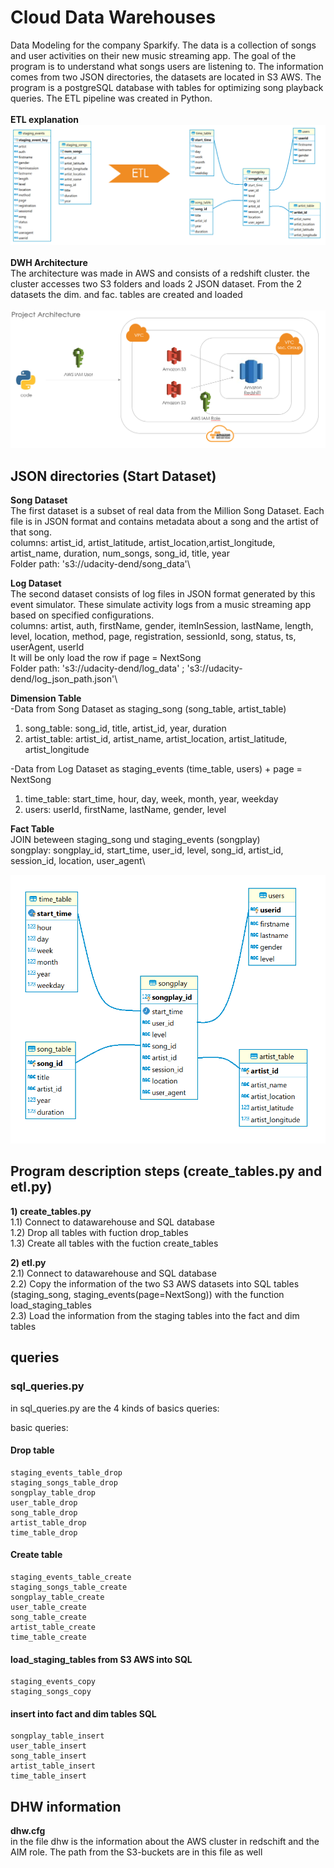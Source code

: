 # Cloud Data Warehouses
Data Modeling for the company Sparkify. The data is a collection of songs and user activities on their new music streaming app. The goal of the program is to understand what songs users are listening to. The information comes from two JSON directories, the datasets are located in S3 AWS. The program is a postgreSQL database with tables for optimizing song playback queries. The ETL pipeline was created in Python.\
\
**ETL explanation**
![focus](imagines_DWH/ETL.png)\
 \
 **DWH Architecture**\
The architecture was made in AWS and consists of a redshift cluster. the cluster accesses two S3 folders and loads 2 JSON dataset. From the 2 datasets the dim. and fac. tables are created and loaded\
\
![focus](imagines_DWH/Project_Architecture_DWH.png)


## JSON directories (Start Dataset)
**Song Dataset**\
The first dataset is a subset of real data from the Million Song Dataset. Each file is in JSON format and contains metadata about a song and the artist of that song.\
columns: artist_id, artist_latitude, artist_location,artist_longitude, artist_name, duration, num_songs, song_id, title, year\
Folder path: 's3://udacity-dend/song_data'\

**Log Dataset**\
The second dataset consists of log files in JSON format generated by this event simulator. These simulate activity logs from a music streaming app based on specified configurations.\
columns: artist, auth, firstName, gender, itemInSession, lastName, length, level, location, method, page, registration, sessionId, song, status, ts, userAgent, userId\
It will be only load the row if page = NextSong\
Folder path: 's3://udacity-dend/log_data' ; 's3://udacity-dend/log_json_path.json'\

**Dimension Table**\
-Data from Song Dataset as staging_song (song_table, artist_table)
1) song_table: song_id, title, artist_id, year, duration
2) artist_table: artist_id, artist_name, artist_location, artist_latitude, artist_longitude

-Data from Log Dataset as staging_events (time_table, users) + page = NextSong
1) time_table: start_time, hour, day, week, month, year, weekday
2) users: userId, firstName, lastName, gender, level

**Fact Table**\
JOIN beteween staging_song und staging_events (songplay)\
songplay:  songplay_id, start_time, user_id, level, song_id, artist_id, session_id, location, user_agent\


![focus](imagines_DWH/ER_Diagram.png)

## Program description steps (create_tables.py and etl.py)
**1) create_tables.py**\
    1.1) Connect to datawarehouse and SQL database\
    1.2) Drop all tables with fuction drop_tables\
    1.3) Create all tables with the fuction create_tables

**2) etl.py**\
    2.1) Connect to datawarehouse and SQL database\
    2.2) Copy the information of the two S3 AWS datasets into SQL tables (staging_song, staging_events(page=NextSong)) with the function load_staging_tables\
    2.3) Load the information from the staging tables into the fact and dim tables

## queries
### sql_queries.py
in sql_queries.py are the 4 kinds of basics queries: 

basic queries:
#### Drop table
    staging_events_table_drop
    staging_songs_table_drop
    songplay_table_drop
    user_table_drop
    song_table_drop
    artist_table_drop
    time_table_drop
#### Create table
    staging_events_table_create
    staging_songs_table_create
    songplay_table_create
    user_table_create
    song_table_create
    artist_table_create
    time_table_create
#### load_staging_tables from S3 AWS into SQL
    staging_events_copy
    staging_songs_copy 
#### insert into fact and dim tables SQL
    songplay_table_insert
    user_table_insert
    song_table_insert
    artist_table_insert
    time_table_insert

## DHW information 
**dhw.cfg**\
in the file dhw is the information about the AWS cluster in redschift and the AIM role. The path from the S3-buckets are in this file as well
